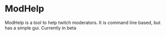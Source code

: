 # ModHelp
ModHelp is a tool to help twitch moderators. It is command line based, but has a simple gui. Currently in beta
